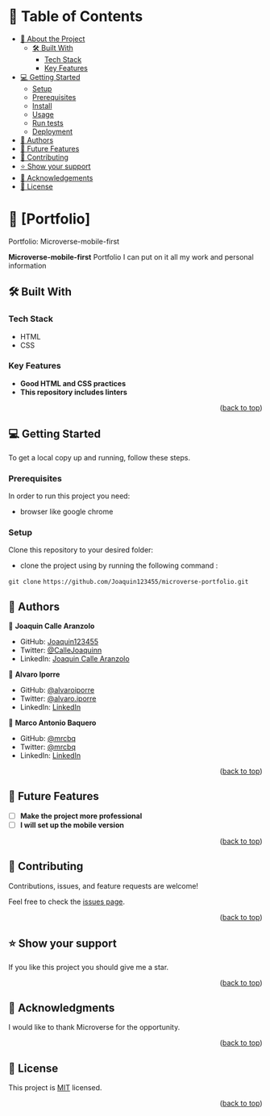 <a name="readme-top"></a>


# 📗 Table of Contents

- [📖 About the Project](#about-project)
  - [🛠 Built With](#built-with)
    - [Tech Stack](#tech-stack)
    - [Key Features](#key-features)
- [💻 Getting Started](#getting-started)
  - [Setup](#setup)
  - [Prerequisites](#prerequisites)
  - [Install](#install)
  - [Usage](#usage)
  - [Run tests](#run-tests)
  - [Deployment](#triangular_flag_on_post-deployment)
- [👥 Authors](#authors)
- [🔭 Future Features](#future-features)
- [🤝 Contributing](#contributing)
- [⭐️ Show your support](#support)
- [🙏 Acknowledgements](#acknowledgements)
- [📝 License](#license)

<!-- PROJECT DESCRIPTION -->

# 📖 [Portfolio] <a name="about-project"></a>

Portfolio: Microverse-mobile-first

**Microverse-mobile-first** Portfolio I can put on it all my work and personal information

## 🛠 Built With <a name="built-with">
### Tech Stack <a name="tech-stack"></a>
- HTML
- CSS

</a>

<!-- Features -->

### Key Features <a name="key-features"></a>

- **Good HTML and CSS practices**
- **This repository includes linters**


<p align="right">(<a href="#readme-top">back to top</a>)</p>

<!-- GETTING STARTED -->

## 💻 Getting Started <a name="getting-started"></a>

To get a local copy up and running, follow these steps.

### Prerequisites

In order to run this project you need:

- browser like google chrome

### Setup

Clone this repository to your desired folder:

- clone the project using by running the following command :

`git clone`
`https://github.com/Joaquin123455/microverse-portfolio.git`




<!-- AUTHORS -->

## 👥 Authors <a name="authors"></a>


👤 **Joaquin Calle Aranzolo**

- GitHub: [Joaquin123455](https://github.com/Joaquin123455)
- Twitter: [@CalleJoaquinn](https://twitter.com/CalleJoaquinn)
- LinkedIn: [Joaquin Calle Aranzolo](https://www.linkedin.com/in/joaquin-calle-aranzolo-695bba260/)

👤 **Alvaro Iporre**

- GitHub: [@alvaroiporre](https://github.com/alvaroiporre)
- Twitter: [@alvaro.iporre](https://twitter.com/twitterhandle)
- LinkedIn: [LinkedIn](https://www.linkedin.com/in/alvaro-iporre-martiez-501533124/)

👤 **Marco Antonio Baquero**

- GitHub: [@mrcbq](https://github.com/mrcbq)
- Twitter: [@mrcbq](https://twitter.com/mrcbq)
- LinkedIn: [LinkedIn](https://linkedin.com/in/mrcbq)

<p align="right">(<a href="#readme-top">back to top</a>)</p>

<!-- FUTURE FEATURES -->

## 🔭 Future Features <a name="future-features"></a>

- [ ] **Make the project more professional**
- [ ] **I will set up the mobile version**

<p align="right">(<a href="#readme-top">back to top</a>)</p>

<!-- CONTRIBUTING -->

## 🤝 Contributing <a name="contributing"></a>

Contributions, issues, and feature requests are welcome!

Feel free to check the [issues page](../../issues/).

<p align="right">(<a href="#readme-top">back to top</a>)</p>

<!-- SUPPORT -->

## ⭐️ Show your support <a name="support"></a>

If you like this project you should give me a star.

<p align="right">(<a href="#readme-top">back to top</a>)</p>

<!-- ACKNOWLEDGEMENTS -->

## 🙏 Acknowledgments <a name="acknowledgements"></a>

I would like to thank Microverse for the opportunity.

<p align="right">(<a href="#readme-top">back to top</a>)</p>

<!-- LICENSE -->

## 📝 License <a name="license"></a>

This project is [MIT](./LICENSE) licensed.

<p align="right">(<a href="#readme-top">back to top</a>)</p>